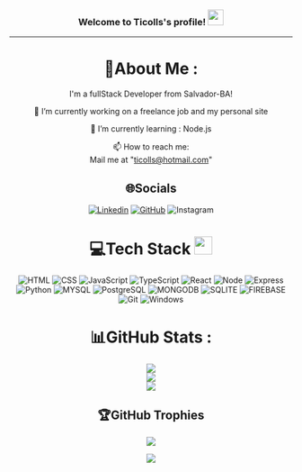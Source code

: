 <h3 align="center">
  Welcome to Ticolls's profile!
  <img src="https://media.giphy.com/media/hvRJCLFzcasrR4ia7z/giphy.gif" width="28">
</h3>

---
<div align="center">
  
# 💫About Me :

   I'm a fullStack Developer from Salvador-BA!

🔭 I’m currently working on a freelance job and my personal site
  
🌱 I’m currently learning : Node.js

  📫 How to reach me:  
  Mail me at "ticolls@hotmail.com" 

  
## 🌐Socials
[![Linkedin](https://img.shields.io/badge/LinkedIn-0077B5?style=for-the-badge&logo=linkedin&logoColor=white)](https://www.linkedin.com/in/thiago-seixas-4b5781251/)
[![GitHub](https://img.shields.io/badge/GitHub-100000?style=for-the-badge&logo=github&logoColor=white)](https://github.com/Ticolls/Ticolls)
![Instagram](https://img.shields.io/badge/Instagram-E4405F?style=for-the-badge&logo=instagram&logoColor=white)

  
# 💻Tech Stack <img src = "https://media2.giphy.com/media/QssGEmpkyEOhBCb7e1/giphy.gif?cid=ecf05e47a0n3gi1bfqntqmob8g9aid1oyj2wr3ds3mg700bl&rid=giphy.gif" width = 32px> 
![HTML](https://img.shields.io/badge/HTML5-E34F26?style=for-the-badge&logo=html5&logoColor=white)
![CSS](https://img.shields.io/badge/CSS3-1572B6?style=for-the-badge&logo=css3&logoColor=white)
![JavaScript](https://img.shields.io/badge/JavaScript-F7DF1E?style=for-the-badge&logo=javascript&logoColor=black)
![TypeScript](https://img.shields.io/badge/TypeScript-007ACC?style=for-the-badge&logo=typescript&logoColor=white)
![React](https://img.shields.io/badge/React-20232A?style=for-the-badge&logo=react&logoColor=61DAFB)
![Node](https://img.shields.io/badge/Node.js-43853D?style=for-the-badge&logo=node.js&logoColor=white)
![Express](https://img.shields.io/badge/Express.js-404D59?style=for-the-badge)
![Python](https://img.shields.io/badge/Python-14354C?style=for-the-badge&logo=python&logoColor=white)
![MYSQL](https://img.shields.io/badge/MySQL-00000F?style=for-the-badge&logo=mysql&logoColor=white)
![PostgreSQL](https://img.shields.io/badge/PostgreSQL-316192?style=for-the-badge&logo=postgresql&logoColor=white)
![MONGODB](https://img.shields.io/badge/MongoDB-4EA94B?style=for-the-badge&logo=mongodb&logoColor=white)
![SQLITE](https://img.shields.io/badge/SQLite-07405E?style=for-the-badge&logo=sqlite&logoColor=white)
![FIREBASE](https://img.shields.io/badge/Firebase-F29D0C?style=for-the-badge&logo=firebase&logoColor=white)
![Git](https://img.shields.io/badge/Git-E34F26?style=for-the-badge&logo=git&logoColor=white)
![Windows](https://img.shields.io/badge/Windows-017AD7?style=for-the-badge&logo=windows&logoColor=white)
  
  
# 📊GitHub Stats :
![](https://github-readme-stats.vercel.app/api?username=Ticolls&theme=radical&hide_border=false&include_all_commits=false&count_private=false)<br/>
![](https://github-readme-streak-stats.herokuapp.com/?user=Ticolls&theme=radical&hide_border=false)<br/>
![](https://github-readme-stats.vercel.app/api/top-langs/?username=Ticolls&theme=radical&hide_border=false&include_all_commits=false&count_private=false&layout=compact)

  
## 🏆GitHub Trophies
![](https://github-profile-trophy.vercel.app/?username=Ticolls&theme=discord&no-frame=false&no-bg=false&margin-w=4)

  
![](https://komarev.com/ghpvc/?username=Ticolls&label=Visitors+Count&color=brightgreen)
</div>
